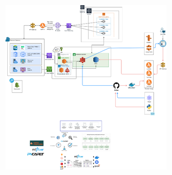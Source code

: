 ![img](https://github.com/nyw123/moazone_final/blob/be79dbc96cf96cdf6a58db3a1d926a3254d6e132/diagram/diagram_v1-페이지-1.drawio.png)

